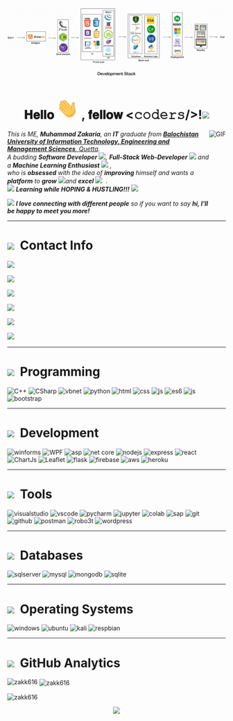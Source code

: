
<img  src="cover.gif">
<br>

<h1 align="center">𝐇𝐞𝐥𝐥𝐨 <img  src="https://raw.githubusercontent.com/ABSphreak/ABSphreak/master/gifs/Hi.gif" width="50"> , 𝐟𝐞𝐥𝐥𝐨𝐰 <𝚌𝚘𝚍𝚎𝚛𝚜/>!<img  src="https://media.giphy.com/media/WUlplcMpOCEmTGBtBW/giphy.gif" width="50">
</h1>


<img align="right" alt="GIF" height="160px" src="https://media.giphy.com/media/du3J3cXyzhj75IOgvA/giphy.gif" />

<p align="left">
<em>
  This is ME, <b>Muhammad Zakaria</b>, an <b>IT</b> graduate from <a href="https://www.buitms.edu.pk/"> <b>Balochistan University of Information Technology, Engineering and Management Sciences</b>, Quetta</a>. <br>
  A budding <b>Software Developer</b> <img  src="https://img.icons8.com/external-flaticons-lineal-color-flat-icons/64/undefined/external-coder-computer-science-flaticons-lineal-color-flat-icons.png" width="30px"/>, 
  <b>Full-Stack Web-Developer</b> <img  src="https://img.icons8.com/external-flaticons-lineal-color-flat-icons/64/undefined/external-web-media-agency-flaticons-lineal-color-flat-icons.png" width="30px"/> and a 
  <b>Machine Learning Enthusiast</b> <img  src="https://img.icons8.com/external-phatplus-lineal-color-phatplus/64/undefined/external-ai-computing-network-phatplus-lineal-color-phatplus.png" width="30px"/> ,
  <br>who is <b>obsessed</b>
  with the idea of <b>improving</b> himself and wants a <b>platform</b> to 
<b>grow</b> <img  src="https://img.icons8.com/external-wanicon-flat-wanicon/64/undefined/external-grow-up-business-motivation-wanicon-flat-wanicon.png" width="30px"/>and 
<b>excel</b> <img  src="https://img.icons8.com/external-flaticons-flat-flat-icons/64/undefined/external-expert-auction-house-flaticons-flat-flat-icons-4.png" width="30px"/> &nbsp.
</em> 
<br>
<img  src="https://media.giphy.com/media/VgCDAzcKvsR6OM0uWg/giphy.gif" width="50" /> <b><i>Learning while HOPING & HUSTLING!!!</i></b> <img src="https://media.giphy.com/media/7j2hfyeVcDtf2/giphy.gif" width="50" />
</p>
<img src="https://media.giphy.com/media/LnQjpWaON8nhr21vNW/giphy.gif" width="40"> <em><b>I love connecting with different people</b> so if you want to say <b>hi, I'll be happy to meet you more!</b></em>

<hr/>

# <img src="https://img.icons8.com/clouds/100/null/secured-letter.png" width="50px"/> &nbsp;Contact Info  
  <div>
<a href="https://zakk616.github.io/resume/"><img class="badge" src="https://img.shields.io/badge/-Resume-E95420?style=for-the-badge&logo=PDF&logoColor=white" height='35px'/></a>

<a href="https://www.linkedin.com/in/zakk616/"><img class="badge" src="https://img.shields.io/badge/-%20Muhammad%20Zakaria%20-0077B5?style=for-the-badge&logo=Linkedin&logoColor=white" height='35px'/></a>

<a href="https://www.facebook.com/muhammad.zakaria616/"><img class="badge" src="https://img.shields.io/badge/-Muhammad%20Zakaria-1877F2?style=for-the-badge&logo=Facebook&logoColor=white" height='35px'/></a>

<a href="https://stackoverflow.com/users/15345841/muhammad-zakaria"><img class="badge" src="https://img.shields.io/badge/-Muhammad%20Zakaria-FE7A16?style=for-the-badge&logo=Stackoverflow&logoColor=white" height='35px'/></a>

<a href="mailto:muhammadzakaria616@gmail.com"><img class="badge" src="https://img.shields.io/badge/-muhammadzakaria616@gmail.com-D14836?style=for-the-badge&logo=Gmail&logoColor=white" height='35px'/></a>

<a href="https://www.instagram.com/zakk_area/"><img class="badge" src="https://img.shields.io/badge/-zakk_area-E4405F?style=for-the-badge&logo=Instagram&logoColor=white" height='35px'/></a>
<hr/>
</div>

# <img src="https://img.icons8.com/clouds/100/undefined/code-file--v1.png" width="50px"/> &nbsp;Programming

<div>

<img class="badge" class="badge" alt="C++" src="https://img.shields.io/badge/C%2B%2B-00599C?style=for-the-badge&logo=c%2B%2B&logoColor=white" height='35px' border-radius='25px'/>
<img class="badge" alt="CSharp" src="https://img.shields.io/badge/C%23-239120?style=for-the-badge&logo=c-sharp&logoColor=white" height='35px'/>
<img class="badge" alt="vbnet" src="https://img.shields.io/badge/VB.NET-5C2D91?style=for-the-badge&logo=.net&logoColor=white" height='35px'/>
<img class="badge" alt="python" src="https://img.shields.io/badge/Python-3776AB?style=for-the-badge&logo=python&logoColor=white" height='35px'/>
<img class="badge" alt="html" src="https://img.shields.io/badge/HTML-239120?style=for-the-badge&logo=html5&logoColor=white" height='35px'/>
<img class="badge" alt="css" src="https://img.shields.io/badge/CSS-239120?&style=for-the-badge&logo=css3&logoColor=white" height='35px'/>
<img class="badge" alt="js" src="https://img.shields.io/badge/JavaScript-F7DF1E?style=for-the-badge&logo=javascript&logoColor=black" height='35px'/>
<img class="badge" alt="es6" src="https://img.shields.io/badge/ES6-FE7A16?style=for-the-badge&logo=javascript&logoColor=black" height='35px'/>
<img class="badge" alt="js" src="https://img.shields.io/badge/jquery-1877F2?style=for-the-badge&logo=jquery&logoColor=black" height='35px'/>
<img class="badge" alt="bootstrap" src="https://img.shields.io/badge/Bootstrap-563D7C?style=for-the-badge&logo=bootstrap&logoColor=white" height='35px'/>
<hr/>
</div>

# <img src="https://img.icons8.com/clouds/100/undefined/performance-imac.png" width="50px"/> &nbsp;Development

<div>
<img class="badge" alt="winforms" src="https://img.shields.io/badge/Winforms-0FAAFF?style=for-the-badge&logo=windows&logoColor=white" height='35px'/>
<img class="badge" alt="WPF" src="https://img.shields.io/badge/WPF-5C2D91?style=for-the-badge&logo=xaml&logoColor=white" height='35px'/>
<img class="badge" alt="asp" src="https://img.shields.io/badge/ASP.NET-07405E?style=for-the-badge&logo=.net&logoColor=white" height='35px'/>
<img class="badge" alt="net core" src="https://img.shields.io/badge/.NET Core-1877F2?style=for-the-badge&logo=.net&logoColor=white" height='35px'/>
<img class="badge" alt="nodejs" src="https://img.shields.io/badge/nodejs-199900?style=for-the-badge&logo=nodedotjs&logoColor=white" height='35px'/>
<img class="badge" alt="express" src="https://img.shields.io/badge/Express-F7DF1E?style=for-the-badge&logo=express&logoColor=black" height='35px'/>
<img class="badge" alt="react" src="https://img.shields.io/badge/React-20232A?style=for-the-badge&logo=react&logoColor=61DAFB" height='35px'/>
<img class="badge" alt="ChartJs" src="https://img.shields.io/badge/chartjs-FF6384?style=for-the-badge&logo=chartdotjs&logoColor=white" height='35px'/>
<img class="badge" alt="Leaflet" src="https://img.shields.io/badge/leaflet-199900?style=for-the-badge&logo=leaflet" height='35px'/>
<img class="badge" alt="flask" src="https://img.shields.io/badge/Flask-000000?style=for-the-badge&logo=flask&logoColor=white" height='35px'/>
<img class="badge" alt="firebase" src="https://img.shields.io/badge/-Firebase-05122A?style=for-the-badge&logo=firebase" height='35px'/>
<img class="badge" alt="aws" src="https://img.shields.io/badge/Amazon_AWS-232F3E?style=for-the-badge&logo=amazon-aws&logoColor=white" height='35px'/>
<img class="badge" alt="heroku" src="https://img.shields.io/badge/Heroku-430098?style=for-the-badge&logo=heroku&logoColor=white" height='35px'/>
<hr/>
</div>

# <img src="https://img.icons8.com/clouds/100/undefined/hand-tools.png" width="50px"/> &nbsp;Tools

<div>
<img class="badge" alt="visualstudio" src="https://img.shields.io/badge/VisualStudio-00000F?style=for-the-badge&logo=visual-studio&logoColor=white" height='35px'/>
  <img class="badge" alt="vscode" src="https://img.shields.io/badge/VSCode-07405E?style=for-the-badge&logo=visual-studio-code&logoColor=white" height='35px'/>
<img class="badge" alt="pycharm" src="https://img.shields.io/badge/pycharm-100000?style=for-the-badge&logo=pycharm" height='35px'/>
<img class="badge" alt="jupyter" src="https://img.shields.io/badge/jupyter-gray?style=for-the-badge&logo=jupyter" height='35px'/>
<img class="badge" alt="colab" src="https://img.shields.io/badge/colab-d7ecef?style=for-the-badge&logo=googlecolab" height='35px'/>
<img class="badge" alt="sap" src="https://img.shields.io/badge/SAP-0FAAFF?style=for-the-badge&logo=sap&logoColor=white" height='35px'/>
<img class="badge" alt="git" src="https://img.shields.io/badge/-Git-100000?style=for-the-badge&logo=git" height='35px'/>
<img class="badge" alt="github" src="https://img.shields.io/badge/GitHub-100000?style=for-the-badge&logo=github&logoColor=white" height='35px'/>
<img class="badge" alt="postman" src="https://img.shields.io/badge/postman-E95420?style=for-the-badge&logo=postman&logoColor=white" height='35px'/>
<img class="badge" alt="robo3t" src="https://img.shields.io/badge/robo3t-199900?style=for-the-badge&logo=RStudio&logoColor=white" height='35px'/>
<img class="badge" alt="wordpress" src="https://img.shields.io/badge/Wordpress-76b5c5?style=for-the-badge&logo=wordpress&logoColor=white" height='35px'/>
<hr/>
</div>

# <img src="https://img.icons8.com/clouds/100/undefined/accept-database.png" width="50px"/> &nbsp;Databases

<div>
<img class="badge" alt='sqlserver' src='https://img.shields.io/badge/sqlserver-gray?style=for-the-badge&logo=microsoft&logoColor=white' height='35px'/>
<img class="badge" alt='mysql' src='https://img.shields.io/badge/MySQL-F29111?style=for-the-badge&logo=mysql&logoColor=white' height='35px'/>
<img class="badge" alt='mongodb' src='https://img.shields.io/badge/mongodb-199900?style=for-the-badge&logo=mongodb&logoColor=white' height='35px'/>
<img class="badge" alt='sqlite' src='https://img.shields.io/badge/SQLite-07405E?style=for-the-badge&logo=sqlite&logoColor=white' height='35px'/>
<hr/>
</div>

# <img src="https://img.icons8.com/clouds/100/undefined/mac-os.png" width="50px"/> &nbsp;Operating Systems

<div>
<img class="badge" alt='windows' src='https://img.shields.io/badge/Windows-0078D6?style=for-the-badge&logo=windows&logoColor=white' height='35px'/>
<img class="badge" alt='ubuntu' src='https://img.shields.io/badge/Ubuntu-E95420?style=for-the-badge&logo=ubuntu&logoColor=white' height='35px'/>
<img class="badge" alt='kali' src='https://img.shields.io/badge/Kali-000000?style=for-the-badge&logo=kalilinux&logoColor=white' height='35px'/>
<img class="badge" alt='respbian' src='https://img.shields.io/badge/Respbian-199900?style=for-the-badge&logo=Raspberry-Pi&logoColor=white' height='35px'/>

<hr/>
</div>

# <img src="https://img.icons8.com/clouds/100/undefined/combo-chart.png" width="50px"/> &nbsp;GitHub Analytics

<p><img align="left" src="https://github-readme-stats.vercel.app/api/top-langs?username=zakk616&show_icons=true&locale=en&layout=compact" alt="zakk616" /></p>

<p>&nbsp;<img align="center" src="https://github-readme-stats.vercel.app/api?username=zakk616&show_icons=true&locale=en" alt="zakk616" /></p>

<p><img align="center" src="https://github-readme-streak-stats.herokuapp.com/?user=zakk616&" alt="zakk616" /></p>

<div align='center'>
 <img class="badge" src="https://media.giphy.com/media/jpVnC65DmYeyRL4LHS/giphy.gif" width="30%"/>
</div>
